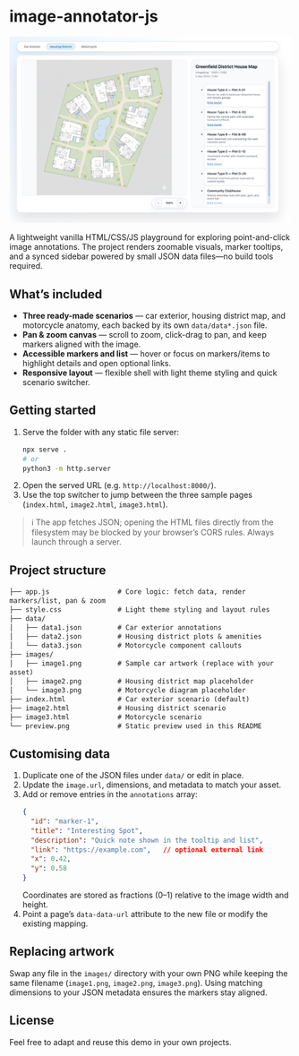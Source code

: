 # image-annotator-js

![Preview](preview.png)

A lightweight vanilla HTML/CSS/JS playground for exploring point-and-click image annotations. The project renders zoomable visuals, marker tooltips, and a synced sidebar powered by small JSON data files—no build tools required.

## What’s included
- **Three ready-made scenarios** &mdash; car exterior, housing district map, and motorcycle anatomy, each backed by its own `data/data*.json` file.
- **Pan & zoom canvas** &mdash; scroll to zoom, click-drag to pan, and keep markers aligned with the image.
- **Accessible markers and list** &mdash; hover or focus on markers/items to highlight details and open optional links.
- **Responsive layout** &mdash; flexible shell with light theme styling and quick scenario switcher.

## Getting started
1. Serve the folder with any static file server:
   ```bash
   npx serve .
   # or
   python3 -m http.server
   ```
2. Open the served URL (e.g. `http://localhost:8000/`).
3. Use the top switcher to jump between the three sample pages (`index.html`, `image2.html`, `image3.html`).

> ℹ️ The app fetches JSON; opening the HTML files directly from the filesystem may be blocked by your browser’s CORS rules. Always launch through a server.

## Project structure
```
├── app.js                 # Core logic: fetch data, render markers/list, pan & zoom
├── style.css              # Light theme styling and layout rules
├── data/
│   ├── data1.json         # Car exterior annotations
│   ├── data2.json         # Housing district plots & amenities
│   └── data3.json         # Motorcycle component callouts
├── images/
│   ├── image1.png         # Sample car artwork (replace with your asset)
│   ├── image2.png         # Housing district map placeholder
│   └── image3.png         # Motorcycle diagram placeholder
├── index.html             # Car exterior scenario (default)
├── image2.html            # Housing district scenario
├── image3.html            # Motorcycle scenario
└── preview.png            # Static preview used in this README
```

## Customising data
1. Duplicate one of the JSON files under `data/` or edit in place.
2. Update the `image.url`, dimensions, and metadata to match your asset.
3. Add or remove entries in the `annotations` array:
   ```json
   {
     "id": "marker-1",
     "title": "Interesting Spot",
     "description": "Quick note shown in the tooltip and list",
     "link": "https://example.com",   // optional external link
     "x": 0.42,
     "y": 0.58
   }
   ```
   Coordinates are stored as fractions (0–1) relative to the image width and height.
4. Point a page’s `data-data-url` attribute to the new file or modify the existing mapping.

## Replacing artwork
Swap any file in the `images/` directory with your own PNG while keeping the same filename (`image1.png`, `image2.png`, `image3.png`). Using matching dimensions to your JSON metadata ensures the markers stay aligned.

## License
Feel free to adapt and reuse this demo in your own projects.
